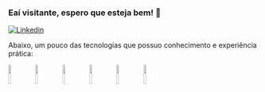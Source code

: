 
### Eaí visitante, espero que esteja bem! 👋 <br>


[![Linkedin](https://img.shields.io/badge/-LinkedIn-blue?style=flat&logo=Linkedin&logoColor=white)](https://www.linkedin.com/in/v-jorge-neto/)


Abaixo, um pouco das tecnologias que possuo conhecimento e experiência prática:<br>

<code><img width="10%" src="https://www.vectorlogo.zone/logos/python/python-ar21.svg"></code>
<code><img width="10%" src="https://www.vectorlogo.zone/logos/w3_html5/w3_html5-ar21.svg"></code>
<code><img width="10%" src="https://www.vectorlogo.zone/logos/w3_css/w3_css-ar21.svg"></code>
<code><img width="10%" src="https://www.vectorlogo.zone/logos/git-scm/git-scm-ar21.svg"></code>
<code><img width="10%" src="https://www.vectorlogo.zone/logos/github/github-ar21.svg"></code>
<code><img width="10%" src="https://www.vectorlogo.zone/logos/tensorflow/tensorflow-ar21.svg"></code>

<br />

